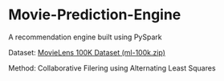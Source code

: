 # Movie-Prediction-Engine
A recommendation engine built using PySpark

Dataset: [MovieLens 100K Dataset (ml-100k.zip)](https://grouplens.org/datasets/movielens/)

Method: Collaborative Filering using Alternating Least Squares
